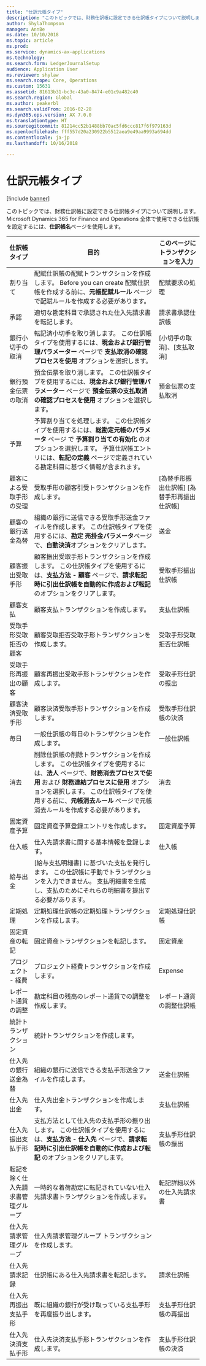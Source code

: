 ```yaml
---
title: "仕訳元帳タイプ"
description: "このトピックでは、財務仕訳帳に設定できる仕訳帳タイプについて説明します。"
author: ShylaThompson
manager: AnnBe
ms.date: 10/10/2018
ms.topic: article
ms.prod: 
ms.service: dynamics-ax-applications
ms.technology: 
ms.search.form: LedgerJournalSetup
audience: Application User
ms.reviewer: shylaw
ms.search.scope: Core, Operations
ms.custom: 15631
ms.assetid: 81613b31-bc3c-43a0-8474-e01c9a482c40
ms.search.region: Global
ms.author: peakerbl
ms.search.validFrom: 2016-02-28
ms.dyn365.ops.version: AX 7.0.0
ms.translationtype: HT
ms.sourcegitcommit: 81214cc52b1488bb70ac5fd6ccc817f6f979163d
ms.openlocfilehash: fff557d20a230922b5512aea9e49aa9993a694dd
ms.contentlocale: ja-jp
ms.lasthandoff: 10/16/2018

---
```


# <a name="ledger-journal-types"></a>仕訳元帳タイプ

[!include [banner](../includes/banner.md)]

このトピックでは、財務仕訳帳に設定できる仕訳帳タイプについて説明します。 Microsoft Dynamics 365 for Finance and Operations 全体で使用できる仕訳帳を設定するには、**仕訳帳名**ページを使用します。

| 仕訳帳タイプ                      | 目的                       | このページにトランザクションを入力                                |
|-----------------------------------|-------------------------------|----------------------------------------------------------------|
| 割り当て                        | 配賦仕訳帳の配賦トランザクションを作成します。 Before you can create 配賦仕訳帳を作成する前に、**元帳配賦ルール** ページで配賦ルールを作成する必要があります。      | 配賦要求の処理             |
| 承認                          | 適切な勘定科目で承認された仕入先請求書を転記します。  | 請求書承認仕訳帳                                       |
| 銀行小切手の取消               | 転記済小切手を取り消します。 この仕訳帳タイプを使用するには、**現金および銀行管理パラメーター** ページで **支払取消の確認プロセスを使用** オプションを選択します。   | [小切手の取消]、[支払取消]                   |
| 銀行預金伝票の取消    | 預金伝票を取り消します。 この仕訳帳タイプを使用するには、**現金および銀行管理パラメーター** ページで **預金伝票の支払取消の確認プロセスを使用** オプションを選択します。   | 預金伝票の支払取消            |
| 予算                            | 予算割り当てを処理します。 この仕訳帳タイプを使用するには、**総勘定元帳のパラメータ** ページ で **予算割り当ての有効化** のオプションを選択します。 予算仕訳帳エントリには、**転記の定義** ページで定義されている勘定科目に基づく情報が含まれます。                                                        |                                                                |
| 顧客による受取手形の受理  | 受取手形の顧客引受トランザクションを作成します。             | [為替手形振出仕訳帳] [為替手形再振出仕訳帳] |
| 顧客の銀行送金為替          | 組織の銀行に送信できる受取手形送金ファイルを作成します。 この仕訳帳タイプを使用するには、**勘定** **売掛金パラメータ**ページで、**自動決済**オプションをクリアします。            | 送金                                                     |
| 顧客振出受取手形    | 顧客振出受取手形トランザクションを作成します。 この仕訳帳タイプを使用するには、**支払方法 - 顧客** ページで、**請求転記時に引出仕訳帳を自動的に作成および転記** のオプションをクリアします。   | 受取手形振出仕訳帳                                  |
| 顧客支払                  | 顧客支払トランザクションを作成します。                             | 支払仕訳帳             |
| 受取手形受取拒否の顧客 | 顧客受取拒否受取手形トランザクションを作成します。                    | 受取手形受取拒否仕訳帳                               |
| 受取手形再振出の顧客  | 顧客再振出受取手形トランザクションを作成します。                     | 受取手形仕訳の振出                                |
| 顧客決済受取手形  | 顧客決済受取手形トランザクションを作成します。                       | 受取手形仕訳帳の決済                                |
| 毎日                             | 一般仕訳帳の毎日のトランザクションを作成します。                          | 一般仕訳帳                                                |
| 消去                       | 削除仕訳帳の削除トランザクションを作成します。 この仕訳帳タイプを使用するには、**法人** ページで、**財務消去プロセスで使用** および **財務連結プロセスに使用** オプションを選択します。 この仕訳帳タイプを使用する前に、**元帳消去ルール** ページで元帳消去ルールを作成する必要があります。 | 消去                                                    |
| 固定資産予算                | 固定資産予算登録エントリを作成します。                                                                                                                                                                                                                                                                                                                 | 固定資産予算                                             |
| 仕入帳                  | 仕入先請求書に関する基本情報を登録します。                                                                                                                                                                                                                                                                                                           | 仕入帳                                               |
| 給与出金              | [給与支払明細書] に基づいた支払を発行します。 この仕訳帳に手動でトランザクションを入力できません。 支払明細書を生成し、支払のためにそれらの明細書を提出する必要があります。                                                                                                                                                              |                                                                |
| 定期処理                          | 定期処理仕訳帳の定期処理トランザクションを作成します。                                                                                                                                                                                                                                                                                                      | 定期処理仕訳帳                                              |
| 固定資産の転記                 | 固定資産トランザクションを転記します。                                                                                                                                                                                                                                                                                                                              | 固定資産                                                   |
| プロジェクト - 経費                | プロジェクト経費トランザクションを作成します。                                                                                                                                                                                                                                                                                                                        | Expense                                                        |
| レポート通貨の調整     | 勘定科目の残高のレポート通貨での調整を作成します。               | レポート通貨の調整仕訳帳                         |
| 統計トランザクション            | 統計トランザクションを作成します。                                                                                                                                                                                                                                                                                                                            |                                                                |
| 仕入先の銀行送金為替            | 組織の銀行に送信できる支払手形送金ファイルを作成します。                                                                                                                                                                                                                                                                      | 送金仕訳帳                                             |
| 仕入先出金               | 仕入先出金トランザクションを作成します。                                                                                                                                                                                                                                                                                                                    | 支払仕訳帳                                                |
| 仕入先振出支払手形       | 支払方法として仕入先の支払手形の振り出します。 この仕訳帳タイプを使用するには、**支払方法 - 仕入先** ページで、**請求転記時に引出仕訳帳を自動的に作成および転記** のオプションをクリアします。                                                                                                                                          | 支払手形仕訳帳の振出                                   |
| 転記を除く仕入先請求書管理グループ | 一時的な着荷勘定に転記されていない仕入先請求書トランザクションを作成します。                                                                                                                                                                                                                                                             | 転記詳細以外の仕入先請求書                  |
| 仕入先請求管理グループ               | 仕入先請求管理グループ トランザクションを作成します。                                                                                                                                                                                                                                                                                                                    |                                                                |
| 仕入先請求記録          | 仕訳帳にある仕入先請求書を転記します。                                                                                                                                                                                                                                                                                                                 | 請求仕訳帳                                                |
| 仕入先再振出支払手形     | 既に組織の銀行が受け取っている支払手形を再度振り出します。                                                                                                                                                                                                                                                                      | 支払手形仕訳帳の再振出                                 |
| 仕入先決済支払手形     | 仕入先決済支払手形トランザクションを作成します。                                                                                                                                                                                                                                                                                                          | 支払手形仕訳帳の決済                                 |






